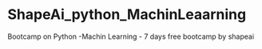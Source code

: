 # ShapeAi_python_MachinLeaarning
Bootcamp on Python -Machin Learning - 7 days free bootcamp by shapeai
